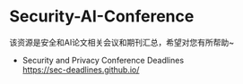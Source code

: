 # Security-AI-Conference
该资源是安全和AI论文相关会议和期刊汇总，希望对您有所帮助~


- Security and Privacy Conference Deadlines <br />
https://sec-deadlines.github.io/
